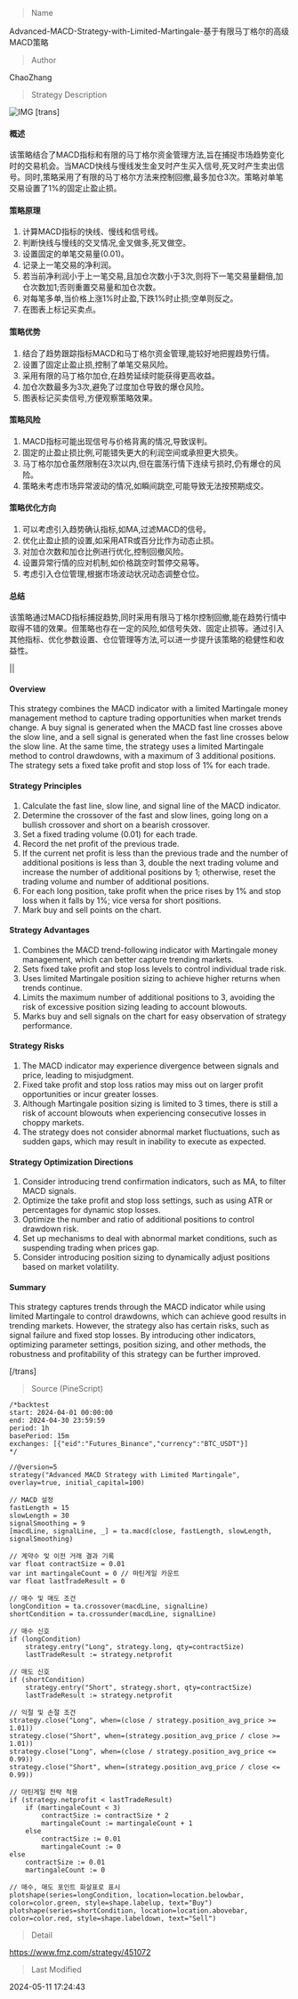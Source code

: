 
> Name

Advanced-MACD-Strategy-with-Limited-Martingale-基于有限马丁格尔的高级MACD策略

> Author

ChaoZhang

> Strategy Description

![IMG](https://www.fmz.com/upload/asset/19d896963817e1d58ec.png)
[trans]
#### 概述
该策略结合了MACD指标和有限的马丁格尔资金管理方法,旨在捕捉市场趋势变化时的交易机会。当MACD快线与慢线发生金叉时产生买入信号,死叉时产生卖出信号。同时,策略采用了有限的马丁格尔方法来控制回撤,最多加仓3次。策略对单笔交易设置了1%的固定止盈止损。

#### 策略原理
1. 计算MACD指标的快线、慢线和信号线。
2. 判断快线与慢线的交叉情况,金叉做多,死叉做空。
3. 设置固定的单笔交易量(0.01)。
4. 记录上一笔交易的净利润。
5. 若当前净利润小于上一笔交易,且加仓次数小于3次,则将下一笔交易量翻倍,加仓次数加1;否则重置交易量和加仓次数。
6. 对每笔多单,当价格上涨1%时止盈,下跌1%时止损;空单则反之。
7. 在图表上标记买卖点。

#### 策略优势
1. 结合了趋势跟踪指标MACD和马丁格尔资金管理,能较好地把握趋势行情。
2. 设置了固定止盈止损,控制了单笔交易风险。
3. 采用有限的马丁格尔加仓,在趋势延续时能获得更高收益。
4. 加仓次数最多为3次,避免了过度加仓导致的爆仓风险。
5. 图表标记买卖信号,方便观察策略效果。

#### 策略风险
1. MACD指标可能出现信号与价格背离的情况,导致误判。
2. 固定的止盈止损比例,可能错失更大的利润空间或承担更大损失。
3. 马丁格尔加仓虽然限制在3次以内,但在震荡行情下连续亏损时,仍有爆仓的风险。
4. 策略未考虑市场异常波动的情况,如瞬间跳空,可能导致无法按预期成交。

#### 策略优化方向
1. 可以考虑引入趋势确认指标,如MA,过滤MACD的信号。
2. 优化止盈止损的设置,如采用ATR或百分比作为动态止损。
3. 对加仓次数和加仓比例进行优化,控制回撤风险。
4. 设置异常行情的应对机制,如价格跳空时暂停交易等。
5. 考虑引入仓位管理,根据市场波动状况动态调整仓位。

#### 总结
该策略通过MACD指标捕捉趋势,同时采用有限马丁格尔控制回撤,能在趋势行情中取得不错的效果。但策略也存在一定的风险,如信号失效、固定止损等。通过引入其他指标、优化参数设置、仓位管理等方法,可以进一步提升该策略的稳健性和收益性。

|| 

#### Overview
This strategy combines the MACD indicator with a limited Martingale money management method to capture trading opportunities when market trends change. A buy signal is generated when the MACD fast line crosses above the slow line, and a sell signal is generated when the fast line crosses below the slow line. At the same time, the strategy uses a limited Martingale method to control drawdowns, with a maximum of 3 additional positions. The strategy sets a fixed take profit and stop loss of 1% for each trade.

#### Strategy Principles
1. Calculate the fast line, slow line, and signal line of the MACD indicator.
2. Determine the crossover of the fast and slow lines, going long on a bullish crossover and short on a bearish crossover.
3. Set a fixed trading volume (0.01) for each trade.
4. Record the net profit of the previous trade.
5. If the current net profit is less than the previous trade and the number of additional positions is less than 3, double the next trading volume and increase the number of additional positions by 1; otherwise, reset the trading volume and number of additional positions.
6. For each long position, take profit when the price rises by 1% and stop loss when it falls by 1%; vice versa for short positions.
7. Mark buy and sell points on the chart.

#### Strategy Advantages
1. Combines the MACD trend-following indicator with Martingale money management, which can better capture trending markets.
2. Sets fixed take profit and stop loss levels to control individual trade risk.
3. Uses limited Martingale position sizing to achieve higher returns when trends continue.
4. Limits the maximum number of additional positions to 3, avoiding the risk of excessive position sizing leading to account blowouts.
5. Marks buy and sell signals on the chart for easy observation of strategy performance.

#### Strategy Risks
1. The MACD indicator may experience divergence between signals and price, leading to misjudgment.
2. Fixed take profit and stop loss ratios may miss out on larger profit opportunities or incur greater losses.
3. Although Martingale position sizing is limited to 3 times, there is still a risk of account blowouts when experiencing consecutive losses in choppy markets.
4. The strategy does not consider abnormal market fluctuations, such as sudden gaps, which may result in inability to execute as expected.

#### Strategy Optimization Directions
1. Consider introducing trend confirmation indicators, such as MA, to filter MACD signals.
2. Optimize the take profit and stop loss settings, such as using ATR or percentages for dynamic stop losses.
3. Optimize the number and ratio of additional positions to control drawdown risk.
4. Set up mechanisms to deal with abnormal market conditions, such as suspending trading when prices gap.
5. Consider introducing position sizing to dynamically adjust positions based on market volatility.

#### Summary
This strategy captures trends through the MACD indicator while using limited Martingale to control drawdowns, which can achieve good results in trending markets. However, the strategy also has certain risks, such as signal failure and fixed stop losses. By introducing other indicators, optimizing parameter settings, position sizing, and other methods, the robustness and profitability of this strategy can be further improved.

[/trans]



> Source (PineScript)

``` pinescript
/*backtest
start: 2024-04-01 00:00:00
end: 2024-04-30 23:59:59
period: 1h
basePeriod: 15m
exchanges: [{"eid":"Futures_Binance","currency":"BTC_USDT"}]
*/

//@version=5
strategy("Advanced MACD Strategy with Limited Martingale", overlay=true, initial_capital=100)

// MACD 설정
fastLength = 15
slowLength = 30
signalSmoothing = 9
[macdLine, signalLine, _] = ta.macd(close, fastLength, slowLength, signalSmoothing)

// 계약수 및 이전 거래 결과 기록
var float contractSize = 0.01
var int martingaleCount = 0 // 마틴게일 카운트
var float lastTradeResult = 0

// 매수 및 매도 조건
longCondition = ta.crossover(macdLine, signalLine)
shortCondition = ta.crossunder(macdLine, signalLine)

// 매수 신호
if (longCondition)
    strategy.entry("Long", strategy.long, qty=contractSize)
    lastTradeResult := strategy.netprofit

// 매도 신호
if (shortCondition)
    strategy.entry("Short", strategy.short, qty=contractSize)
    lastTradeResult := strategy.netprofit

// 익절 및 손절 조건
strategy.close("Long", when=(close / strategy.position_avg_price >= 1.01))
strategy.close("Short", when=(strategy.position_avg_price / close >= 1.01))
strategy.close("Long", when=(close / strategy.position_avg_price <= 0.99))
strategy.close("Short", when=(strategy.position_avg_price / close <= 0.99))

// 마틴게일 전략 적용
if (strategy.netprofit < lastTradeResult)
    if (martingaleCount < 3)
        contractSize := contractSize * 2
        martingaleCount := martingaleCount + 1
    else
        contractSize := 0.01
        martingaleCount := 0
else
    contractSize := 0.01
    martingaleCount := 0

// 매수, 매도 포인트 화살표로 표시
plotshape(series=longCondition, location=location.belowbar, color=color.green, style=shape.labelup, text="Buy")
plotshape(series=shortCondition, location=location.abovebar, color=color.red, style=shape.labeldown, text="Sell")
```

> Detail

https://www.fmz.com/strategy/451072

> Last Modified

2024-05-11 17:24:43
